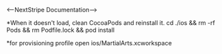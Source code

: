<--NextStripe Documentation-->

*When it doesn't load, clean CocoaPods and reinstall it.
cd ./ios && rm -rf Pods && rm Podfile.lock && pod install

*for provisioning profile
open ios/MartialArts.xcworkspace